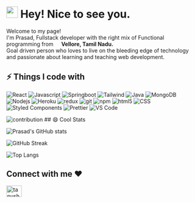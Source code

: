 
<h1><img src="https://emojis.slackmojis.com/emojis/images/1531849430/4246/blob-sunglasses.gif?1531849430" width="30"/> Hey! Nice to see you.</h1>

<p>Welcome to my page! </br> I'm Prasad, Fullstack developer with the right mix of Functional programming from <img src="https://image.flaticon.com/icons/png/512/3909/3909444.png" width="13"/> <b>Vellore, Tamil Nadu.</b> 
<br/>Goal driven person who loves to live on the bleeding edge of technology and passionate about learning and teaching web development.</p>

## ⚡ Things I code with

<p>
  <img alt="React" src="https://img.shields.io/badge/-React-45b8d8?style=flat&logo=react&logoColor=white" />
  <img alt="Javascript" src="https://img.shields.io/badge/-Javascript-F05032?style=flat&logo=Javascript&logoColor=yellow" />
  <img alt="Springboot" src="https://img.shields.io/badge/-springboot-white?style=flat&logo=springboot&logoColor=07a905" />
  <img alt="Tailwind" src="https://img.shields.io/badge/-TailwindCSS-DD0031?style=flat&logo=TailwindCSS&logoColor=white" />
  <img alt="Java" src="https://img.shields.io/badge/-Java-007ACC?style=flat&logo=java&logoColor=white" />
  <img alt="MongoDB" src="https://img.shields.io/badge/-MongoDB-13aa52?style=flat&logo=mongodb&logoColor=white" />
  <img alt="Nodejs" src="https://img.shields.io/badge/-Nodejs-43853d?style=flat&logo=Node.js&logoColor=white" />
  <img alt="Heroku" src="https://img.shields.io/badge/-Heroku-430098?style=flat&logo=heroku&logoColor=white" />
  <img alt="redux" src="https://img.shields.io/badge/-Redux-764ABC?style=flat&logo=redux&logoColor=white" />
  <img alt="git" src="https://img.shields.io/badge/-Git-F05032?style=flat&logo=git&logoColor=white" />
  <img alt="npm" src="https://img.shields.io/badge/-NPM-CB3837?style=flat&logo=npm&logoColor=white" />
  <img alt="html5" src="https://img.shields.io/badge/-HTML5-E34F26?style=flat&logo=html5&logoColor=white" />
  <img alt="CSS" src="https://img.shields.io/badge/-CSS-764ABC?style=flat&logo=CSS3&logoColor=white" />
  <img alt="Styled Components" src="https://img.shields.io/badge/-Styled_Components-db7092?style=flat&logo=styled-components&logoColor=white" />
  <img alt="Prettier" src="https://img.shields.io/badge/-Prettier-F7B93E?style=flat&logo=prettier&logoColor=white" />
  <img alt="VS Code" src="https://img.shields.io/badge/-VS_Code-007ACC?style=flat&logo=visual-studio-code&logoColor=white" /> 
</p>

<img alt="contribution" src="https://github.com/prasad66/prasad66/blob/output/github-contribution-grid-snake.svg" />
## 😄 Cool Stats

![Prasad's GitHub stats](https://github-readme-stats.vercel.app/api?username=prasad66&show_icons=true&theme=radical)

![GitHub Streak](https://github-readme-streak-stats.herokuapp.com/?user=prasad66&theme=radical)

![Top Langs](https://github-readme-stats.vercel.app/api/top-langs/?username=prasad66&layout=compact&theme=radical&langs_count=6)



<h2 align="left">Connect with me ❤️</h2>
<p align="left">
<a href="https://www.linkedin.com/in/prasad0204/" target="blank"><img align="center" src="https://raw.githubusercontent.com/rahuldkjain/github-profile-readme-generator/master/src/images/icons/Social/linked-in-alt.svg" alt="tanush-savadi-2161181b1" height="30" width="40" /></a>
</p>

